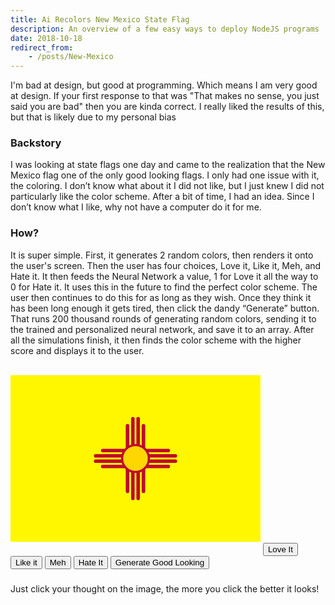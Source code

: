 ```yaml
---
title: Ai Recolors New Mexico State Flag
description: An overview of a few easy ways to deploy NodeJS programs
date: 2018-10-18
redirect_from:
    - /posts/New-Mexico
---
```


I'm bad at design, but good at programming. Which means I am very good at design. If your first response to that was "That makes no sense, you just said you are bad" then you are kinda correct. I really liked the results of this, but that is likely due to my personal bias

### Backstory
I was looking at state flags one day and came to the realization that the New Mexico flag one of the only good looking flags. I only had one issue with it, the coloring. I don’t know what about it I did not like, but I just knew I did not particularly like the color scheme. After a bit of time, I had an idea. Since I don’t know what I like, why not have a computer do it for me. 

### How?
It is super simple. First, it generates 2 random colors, then renders it onto the user's screen. Then the user has four choices, Love it, Like it, Meh, and Hate it. It then feeds the Neural Network a value, 1 for Love it all the way to 0 for Hate it. It uses this in the future to find the perfect color scheme. The user then continues to do this for as long as they wish. Once they think it has been long enough it gets tired, then click the dandy “Generate” button. That runs 200 thousand rounds of generating random colors, sending it to the trained and personalized neural network, and save it to an array. After all the simulations finish, it then finds the color scheme with the higher score and displays it to the user.

<svg xmlns="http://www.w3.org/2000/svg" width="400" height="300" xmlns:xlink="http://www.w3.org/1999/xlink"
    viewBox="0 0 1200 800" style="max-width: 100%;">
    <rect class="flag" fill="#fff700" width="1200" height="800" />
    <g transform="translate(600,400)" stroke="#bf0a30" class="star">
        <path id="lin"
            d="M157.344,38.2812H-157.344M191.375,12.75H-191.375M191.375-12.75H-191.375M157.344-38.2812H-157.344"
            stroke-width="17" stroke-linecap="round" />
        <use transform="rotate(90)" xlink:href="#lin" />
        <circle class="flag" fill="#ffd700" r="64.3125" stroke-width="10.625" />
    </g>
</svg>
<button onclick="rank(1)">Love It</button>
<button onclick="rank(0.4)">Like it</button>
<button onclick="rank(0.1)">Meh</button>
<button onclick="rank(0)">Hate It</button>
<button onclick="bestFlag(100000)">Generate Good Looking</button>
<h3 id="data"></h3>
<p>Just click your thought on the image, the more you click the better it looks!</p>

<script src='https://unpkg.com/brain.js@1.1.2/browser.min.js'></script>
<script>
    var net = new brain.NeuralNetwork();

    var data = [{
        input: [0, 0, 0, 0, 0, 0],
        output: [0]
    }, {
        input: [1, 1, 1, 1, 1, 1],
        output: [0]
    }];

    net.train(data);

    var times = 0;

    const getRandomColorValue = (maxVal) => {
        return Math.floor(Math.random() * maxVal);
    };

    function rank(value) {

        times++;

        data.push({
            input: colors,
            output: [value]
        });

        if (times === 1) {
            net.train(data);
        }

        colors = [getRandomColorValue(255) / 255, getRandomColorValue(255) / 255, getRandomColorValue(255) / 255, getRandomColorValue(255) / 255, getRandomColorValue(255) / 255, getRandomColorValue(255) / 255];

        setStarColor([colors[0], colors[1], colors[2]]);

        setFlagColor([colors[3], colors[4], colors[5]]);

        updateUser(net.run(colors));

    }

    function setStarColor(color) {
        document.getElementsByClassName("star")[0].style.stroke = `rgb(${color[0]*255},${color[1]*255},${color[2]*255})`;
    }

    function updateUser(data) {
        document.getElementById("data").innerHTML = "Chance You May Like it " + (data[0] * 100).toFixed(1) + "%";
    }

    function setFlagColor(color) {
        document.getElementsByClassName("flag")[0].style.fill = `rgb(${color[0]*255},${color[1]*255},${color[2]*255})`;
        document.getElementsByClassName("flag")[1].style.fill = `rgb(${color[0]*255},${color[1]*255},${color[2]*255})`;
    }

    var colors = [0.74901960784, 0.03921568627, 0.18823529412, 1, 0.8431372549, 0];

    setStarColor([colors[0], colors[1], colors[2]]);

    setFlagColor([colors[3], colors[4], colors[5]]);

    updateUser(net.run(colors));


    function bestFlag(loops) {
        net.train(data);
        var results = [];
        for (let i = 0; i < loops; i++) {
            colors = [getRandomColorValue(255) / 255, getRandomColorValue(255) / 255, getRandomColorValue(255) / 255,
                getRandomColorValue(255) / 255, getRandomColorValue(255) / 255, getRandomColorValue(255) / 255
            ];
            const [score] = net.run(colors);
            results.push({
                ...colors,
                score
            });
        }

        const sortedResults = results.sort((a, b) => b.score - a.score);



        colors = sortedResults[0];

        delete colors.score;

        colors = [sortedResults[0][0], sortedResults[0][1], sortedResults[0][2], sortedResults[0][3], sortedResults[0][4], sortedResults[0][5]];

        setStarColor([colors[0], colors[1], colors[2]]);

        setFlagColor([colors[3], colors[4], colors[5]]);

        updateUser(net.run(colors));

    }
</script>